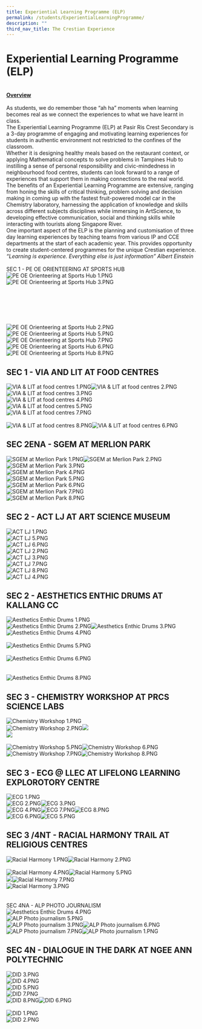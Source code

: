 ```yaml
---
title: Experiential Learning Programme (ELP)
permalink: /students/ExperientialLearningProgramme/
description: ""
third_nav_title: The Crestian Experience
---
```

<h1>Experiential Learning Programme (ELP)</h1>
<div><br><strong><u>Overview<br></u></strong><br>
<div>As students, we do remember those “ah ha” moments when learning becomes real as we connect the experiences to what we have learnt in class.</div>
<div>The Experiential Learning Programme (ELP) at Pasir Ris Crest Secondary is a 3-day programme of engaging and motivating learning experiences for students in authentic environment not restricted to the confines of the classroom.</div>
<div>Whether it is designing healthy meals based on the restaurant context, or applying Mathematical concepts to solve problems in Tampines Hub to instilling a sense of personal responsibility and civic-mindedness in neighbourhood food centres, students can look forward to a range of experiences that support them in making connections to the real world.</div>
<div>The benefits of an Experiential Learning Programme are extensive, ranging from honing the skills of critical thinking, problem solving and decision making in coming up with the fastest fruit-powered model car in the Chemistry laboratory, harnessing the application of knowledge and skills across different subjects disciplines while immersing in ArtScience, to developing effective communication, social and thinking skills while interacting with tourists along Singapore River.</div>
<div>One important aspect of the ELP is the planning and customisation of three day learning experiences by teaching teams from various IP and CCE departments at the start of each academic year. This provides opportunity to create student-centered programmes for the unique Crestian experience.</div>
<div><em>“Learning is experience. Everything else is just information” Albert Einstein</em></div>
<br>SEC 1 - PE&nbsp;OE ORIENTEERING AT SPORTS HUB<br><img alt="PE OE Orienteering at Sports Hub 1.PNG" src="/images/PE OE Orienteering at Sports Hub 1.PNG"><img alt="PE OE Orienteering at Sports Hub 3.PNG" src="/images/PE OE Orienteering at Sports Hub 3.PNG"><br><br><br><br><br><br><br>
<div>
<div><img alt="PE OE Orienteering at Sports Hub 2.PNG" src="/images/PE OE Orienteering at Sports Hub 2.PNG"><img alt="PE OE Orienteering at Sports Hub 5.PNG" src="/images/PE OE Orienteering at Sports Hub 5.PNG"><img alt="PE OE Orienteering at Sports Hub 7.PNG" src="/images/PE OE Orienteering at Sports Hub 7.PNG"></div>
</div>
<div>
</div>
<div>
</div>
<div><img alt="PE OE Orienteering at Sports Hub 6.PNG" src="/images/PE OE Orienteering at Sports Hub 6.PNG"></div>
<div>
<div><img alt="PE OE Orienteering at Sports Hub 8.PNG" src="/images/PE OE Orienteering at Sports Hub 8.PNG"></div>
</div>
<div>
</div>
<div>
<h2>SEC 1 - VIA AND LIT AT FOOD CENTRES</h2>
</div>
<div><img alt="VIA &amp; LIT at food centres 1.PNG" src="/images/VIA &amp; LIT at food centres 1.PNG"><img alt="VIA &amp; LIT at food centres 2.PNG" src="/images/VIA &amp; LIT at food centres 2.PNG"><br>
</div>
<div><img alt="VIA &amp; LIT at food centres 3.PNG" src="/images/VIA &amp; LIT at food centres 3.PNG"></div>
<div><img alt="VIA &amp; LIT at food centres 4.PNG" src="h/images/VIA &amp; LIT at food centres 4.PNG"><br>
</div>
<div><img alt="VIA &amp; LIT at food centres 5.PNG" src="h/images/VIA &amp; LIT at food centres 5.PNG"></div>
<div><img alt="VIA &amp; LIT at food centres 7.PNG" src="/images/VIA &amp; LIT at food centres 7.PNG"><br>
</div>
<div><br><img alt="VIA &amp; LIT at food centres 8.PNG" src="/images/VIA &amp; LIT at food centres 8.PNG"><img alt="VIA &amp; LIT at food centres 6.PNG" src="/images/VIA &amp; LIT at food centres 6.PNG"><br>
</div>
<div>
<h2>SEC 2ENA - SGEM AT MERLION PARK</h2>
</div>
<div><img alt="SGEM at Merlion Park 1.PNG" src="/images/SGEM at Merlion Park 1.PNG"><img alt="SGEM at Merlion Park 2.PNG" src="/images/SGEM at Merlion Park 2.PNG"></div>
<div><img alt="SGEM at Merlion Park 3.PNG" src="/images/SGEM at Merlion Park 3.PNG"></div>
<div><img alt="SGEM at Merlion Park 4.PNG" src="/images/SGEM at Merlion Park 4.PNG"><br>
</div>
<div><img alt="SGEM at Merlion Park 5.PNG" src="/images/SGEM at Merlion Park 5.PNG"></div>
<div><img alt="SGEM at Merlion Park 6.PNG" src="/images/SGEM at Merlion Park 6.PNG"><br>
</div>
<div><img alt="SGEM at Merlion Park 7.PNG" src="/images/SGEM at Merlion Park 7.PNG"></div>
<div><img alt="SGEM at Merlion Park 8.PNG" src="/images/SGEM at Merlion Park 8.PNG"><br>
</div>
<div>
<h2>SEC 2 - ACT LJ AT ART SCIENCE MUSEUM</h2>
</div>
<div><img alt="ACT LJ 1.PNG" src="/images/ACT LJ 1.PNG"></div>
<div><img alt="ACT LJ 5.PNG" src="/images/ACT LJ 5.PNG"><br>
</div>
<div><img alt="ACT LJ 6.PNG" src="/images/ACT LJ 6.PNG"></div>
<div><img alt="ACT LJ 2.PNG" src="/images/ACT LJ 2.PNG">
</div>
<div><img alt="ACT LJ 3.PNG" src="/images/ACT LJ 3.PNG"></div>
<div><img alt="ACT LJ 7.PNG" src="/images/ACT LJ 7.PNG"><br>
</div>
<div><img alt="ACT LJ 8.PNG" src="/images/ACT LJ 8.PNG"><br><img alt="ACT LJ 4.PNG" src="/images/ACT LJ 4.PNG"><br>
</div>
<div>
<h2>SEC 2 - AESTHETICS ENTHIC DRUMS AT KALLANG CC</h2>
</div>
<div><img alt="Aesthetics Enthic Drums 1.PNG" src="/images/Aesthetics Enthic Drums 1.PNG"></div>
<div><img alt="Aesthetics Enthic Drums 2.PNG" src="/images/Aesthetics Enthic Drums 2.PNG"><img alt="Aesthetics Enthic Drums 3.PNG" src="/images/Aesthetics Enthic Drums 3.PNG"></div>
<div><img alt="Aesthetics Enthic Drums 4.PNG" src="/images/Aesthetics Enthic Drums 4.PNG"></div>
<div><br><img alt="Aesthetics Enthic Drums 5.PNG" src="/images/Aesthetics Enthic Drums 5.PNG"><br>
</div>
<div><br><img alt="Aesthetics Enthic Drums 6.PNG" src="/images/Aesthetics Enthic Drums 6.PNG"><br><br><br><img alt="Aesthetics Enthic Drums 8.PNG" src="/images/Aesthetics Enthic Drums 8.PNG">
</div>
<div>
<h2>SEC 3 - CHEMISTRY WORKSHOP AT PRCS SCIENCE LABS</h2>
</div>
<div><img alt="Chemistry Workshop 1.PNG" src="/images/Chemistry Workshop 1.PNG"></div>
<div><img alt="Chemistry Workshop 2.PNG" src="/images/Chemistry Workshop 2.PNG"><img src="/images/Chemistry Workshop 3.PNG alt=">
</div>
<div><img src="/images/Chemistry Workshop 4.PNG alt="></div>
<div><br><img alt="Chemistry Workshop 5.PNG" src="/images/Chemistry Workshop 5.PNG"><img alt="Chemistry Workshop 6.PNG" src="/images/Chemistry Workshop 6.PNG"><br>
</div>
<div><img alt="Chemistry Workshop 7.PNG" src="/images/Chemistry Workshop 7.PNG"><img alt="Chemistry Workshop 8.PNG" src="/images/Chemistry Workshop 8.PNG"><br>
</div>
<div>
<h2>SEC 3 - ECG @ LLEC AT LIFELONG LEARNING EXPLOROTORY CENTRE</h2>
</div>
<div><img alt="ECG 1.PNG" src="/images/ECG 1.PNG"></div>
<div><img alt="ECG 2.PNG" src="/images/ECG 2.PNG"><img alt="ECG 3.PNG" src="/images/ECG 3.PNG"></div>
<div><img alt="ECG 4.PNG" src="/images/ECG 4.PNG"><img alt="ECG 7.PNG" src="/images/ECG 7.PNG"><img alt="ECG 8.PNG" src="/images/ECG 8.PNG"><br>
</div>
<div><img alt="ECG 6.PNG" src="/images/ECG 6.PNG"><img alt="ECG 5.PNG" src="/images/ECG 5.PNG"><br>
</div>
<div>
<h2>SEC 3 /4NT - RACIAL HARMONY TRAIL AT RELIGIOUS CENTRES</h2>
</div>
<div><img alt="Racial Harmony 1.PNG" src="/images/Racial Harmony 1.PNG"><img alt="Racial Harmony 2.PNG" src="/images/Racial Harmony 2.PNG"></div>
<div><br><img alt="Racial Harmony 4.PNG" src="/images/Racial Harmony 4.PNG"><img alt="Racial Harmony 5.PNG" src="/images/Racial Harmony 5.PNG"><br>
</div>
<div><img src="/images/Racial Harmony 6.PNG alt="><img alt="Racial Harmony 7.PNG" src="/images/Racial Harmony 7.PNG"></div>
<div><img alt="Racial Harmony 3.PNG" src="/images/Racial Harmony 3.PNG"></div>
<div><br><br>
</div>
<div>SEC 4NA - ALP PHOTO JOURNALISM</div>
<div><img alt="Aesthetics Enthic Drums 4.PNG" src="/images/Aesthetics Enthic Drums 4.PNG"></div>
<div><img alt="ALP Photo journalism 5.PNG" src="/images/ALP Photo journalism 5.PNG"><br>
</div>
<div><img alt="ALP Photo journalism 3.PNG" src="/images/ALP Photo journalism 3.PNG"><img alt="ALP Photo journalism 6.PNG" src="/images/ALP Photo journalism 6.PNG"><br>
</div>
<div><img alt="ALP Photo journalism 7.PNG" src="/images/ALP Photo journalism 7.PNG"><img alt="ALP Photo journalism 1.PNG" src="/images/ALP Photo journalism 1.PNG"><br>
</div>
<div>
<h2>SEC 4N - DIALOGUE IN THE DARK AT NGEE ANN POLYTECHNIC</h2>
</div>
<div><img alt="DID 3.PNG" src="/images/DID 3.PNG"></div>
<div><img alt="DID 4.PNG" src="/images/DID 4.PNG"><br>
</div>
<div><img alt="DID 5.PNG" src="/images/DID 5.PNG"></div>
<div><img alt="DID 7.PNG" src="/images/DID 7.PNG"><br>
</div>
<div><img alt="DID 8.PNG" src="/images/DID 8.PNG"><img alt="DID 6.PNG" src="/images/DID 6.PNG"><br>
</div>
<div><br><img alt="DID 1.PNG" src="/images/DID 1.PNG"><br><img alt="DID 2.PNG" src="/images/DID 2.PNG"></div>
</div>